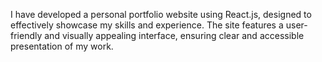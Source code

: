 I have developed a personal portfolio website using React.js, designed to effectively showcase my skills and experience. The site features a user-friendly and visually appealing interface, ensuring clear and accessible presentation of my work.

